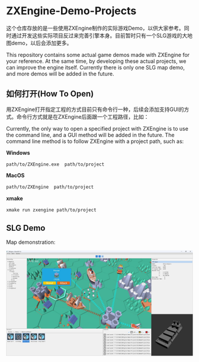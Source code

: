 # ZXEngine-Demo-Projects
这个仓库存放的是一些使用ZXEngine制作的实际游戏Demo，以供大家参考。同时通过开发这些实际项目反过来完善引擎本身。目前暂时只有一个SLG游戏的大地图demo，以后会添加更多。

This repository contains some actual game demos made with ZXEngine for your reference. At the same time, by developing these actual projects, we can improve the engine itself. Currently there is only one SLG map demo, and more demos will be added in the future.

## 如何打开(How To Open)

用ZXEngine打开指定工程的方式目前只有命令行一种，后续会添加支持GUI的方式。命令行方式就是在ZXEngine后面跟一个工程路径，比如：

Currently, the only way to open a specified project with ZXEngine is to use the command line, and a GUI method will be added in the future. The command line method is to follow ZXEngine with a project path, such as:

**Windows**

```shell
path/to/ZXEngine.exe  path/to/project
```

**MacOS**

```sh
path/to/ZXEngine  path/to/project
```

**xmake**

```shell
xmake run zxengine path/to/project
```

## SLG Demo

Map demonstration:

![](Documents/SLGDemo.jpg)

